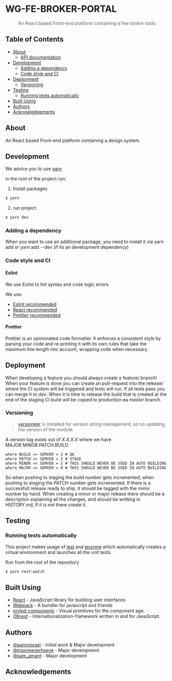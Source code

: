 # WG-FE-BROKER-PORTAL

> An React based Front-end platform containing a few broker tools. 

## Table of Contents

<!-- vim-markdown-toc GFM -->

* [About](#about)
    * [API documentation](#api-documentation)
* [Development](#development)
    * [Adding a dependency](#adding-a-dependency)
    * [Code style and CI](#code-style-and-ci)
* [Deployment](#deployment)
    * [Versioning](#versioning)
* [Testing](#testing)
    * [Running tests automatically](#running-tests-automatically)
* [Built Using](#built-using)
* [Authors](#authors)
* [Acknowledgements](#acknowledgements)

<!-- vim-markdown-toc -->

## About

An React based Front-end platform containing a design system.

## Development

We advice you to use [yarn](https://yarnpkg.com/en/docs/install)

in the root of the project run:

1.  Install packages

```sh
$ yarn
```

2.  run project.

```sh
$ yarn dev
```

### Adding a dependency

When you want to use an additional package, you need to install it via yarn add <package> or yarn add <package> --dev (if its an development dependency)

### Code style and CI

#### Eslint
We use Eslint to lint syntax and code logic errors

We use:

-   [Eslint recommended](https://github.com/eslint/eslint/blob/master/conf/eslint-recommended.js)
-   [React recommended](https://github.com/yannickcr/eslint-plugin-react/)
-   [Prettier recommended](https://github.com/prettier/eslint-plugin-prettier)

#### Prettier

Prettier is an opinionated code formatter. It enforces a consistent style by parsing your code and re-printing it with its own rules that take the maximum line length into account, wrapping code when necessary. 


## Deployment

When developing a feature you should always create a feature/<feature-name> branch! When your feature is done you can create an pull-request into the release/<release-version> where the CI system will be triggered and tests will run.
If all tests pass you can merge it to _dev_.
When it is time to release the build that is created at the end of the staging CI build will be copied to production ea _master_ branch.

### Versioning

> [versioneer](https://github.com/warner/python-versioneer) is installed for version string management, so no updating the version of the module.

A version tag exists out of _X.X.X.X_ where we have MAJOR.MINOR.PATCH.BUILD

    where BUILD => SEMVER = 3 # QA
    where PATCH => SEMVER = 2 # STAGE
    where MINOR => SEMVER = 1 # THIS SHOULD NEVER BE USED IN AUTO BUILDING
    where MAJOR => SEMVER = 0 # THIS SHOULD NEVER BE USED IN AUTO BUILDING

So when pushing to staging the build number gets incremented, when pushing to staging the PATCH number gets incremented.
If there is a successfull release ready to ship, it should be tagged with the minor number by hand.
When creating a minor or major release there should be a description explaining all the changes, and should be writting in HISTORY.md, if it is not there create it.

## Testing

### Running tests automatically

This project makes usage of [jest](https://github.com/facebook/jest) and [enzyme](https://github.com/airbnb/enzyme) which automatically creates a virtual environment and launches all the unit tests.

Run from the root of the repository

```sh
$ yarn test:watch
```

## Built Using

-   [React](https://github.com/facebook/react/) - JavaScript library for building user interfaces
-   [Webpack](https://github.com/webpack/webpack) - A bundler for javascript and friends
-   [styled-components](https://github.com/styled-components/styled-components) - Visual primitives for the component age.
-   [i18next](https://github.com/i18next/i18nexthttps://github.com/styled-components/styled-components) -  Internationalization-framework written in and for JavaScript.

## Authors

-   [@aaronisrael](https://bitbucket.org/aaronisrael) - Initial work & Major development
-   [@maximeverhoeve](https://bitbucket.org/maximeverhoeve) - Major development
-   [@sam_amant](https://bitbucket.org/sam_amant) - Major development

## Acknowledgements